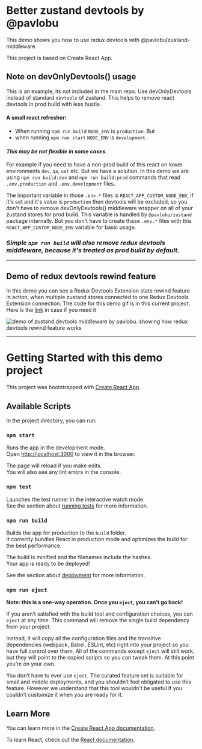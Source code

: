 # Better zustand devtools by @pavlobu

This demo shows you how to use redux devtools with @pavlobu/zustand-middleware.

This project is based on Create React App.

## Note on devOnlyDevtools() usage

This is an example, its not included in the main repo. Use devOnlyDevtools instead 
of standard `devtools` of zustand.
This helps to remove react devtools in prod build with less hustle.

#### A small react refresher:

- When running `npm run build` `NODE_ENV` is `production`. But
- when running `npm run start` `NODE_ENV` is `development`.

#### _This may be not flexible in some cases._

For example if you need to have a non-prod build of this react on lower environments
`dev`, `qa`, `uat` etc.
But we have a solution. In this demo we are using `npm run build:dev` and `npm run build:prod`
commands that read `.env.production` and `.env.development` files.

The important variable in those `.env.*` files is `REACT_APP_CUSTOM_NODE_ENV`, if it's set
and it's value is `production` then devtools will be excluded, so you don't have to remove devOnlyDevtools() middleware wrapper on all of your zustand stores for prod build.
This variable is handled by `@pavlobu/zustand` package internally. But you don't have to create these `.env.*` files
with this `REACT_APP_CUSTOM_NODE_ENV` variable for basic usage.

### _Simple `npm run build` will also remove redux devtools middleware, because it's treated as prod build by default._

---

## Demo of redux devtools rewind feature

In this demo you can see a Redux Devtools Extension state rewind feature in action, when multiple zustand stores connected to one Redux Devtools Extension connection.
The code for this demo gif is in this current project. Here is the [link](https://github.com/pavlobu/zustand/tree/%40pavlobu-zustand-devtools-middleware/examples/dev-env-devtools-many-stores) in case if you need it

![demo of zustand devtools middleware by pavlobu. showing how redux devtools rewind feature works](https://github.com/pavlobu/zustand/blob/e0ffeebebfb825f30c36992f2110f978f4f44c93/examples/dev-env-devtools-many-stores/docs/img/zustand-devtools-rewind.gif)

---

# Getting Started with this demo project

This project was bootstrapped with [Create React App](https://github.com/facebook/create-react-app).

## Available Scripts

In the project directory, you can run:

### `npm start`

Runs the app in the development mode.\
Open [http://localhost:3000](http://localhost:3000) to view it in the browser.

The page will reload if you make edits.\
You will also see any lint errors in the console.

### `npm test`

Launches the test runner in the interactive watch mode.\
See the section about [running tests](https://facebook.github.io/create-react-app/docs/running-tests) for more information.

### `npm run build`

Builds the app for production to the `build` folder.\
It correctly bundles React in production mode and optimizes the build for the best performance.

The build is minified and the filenames include the hashes.\
Your app is ready to be deployed!

See the section about [deployment](https://facebook.github.io/create-react-app/docs/deployment) for more information.

### `npm run eject`

**Note: this is a one-way operation. Once you `eject`, you can’t go back!**

If you aren’t satisfied with the build tool and configuration choices, you can `eject` at any time. This command will remove the single build dependency from your project.

Instead, it will copy all the configuration files and the transitive dependencies (webpack, Babel, ESLint, etc) right into your project so you have full control over them. All of the commands except `eject` will still work, but they will point to the copied scripts so you can tweak them. At this point you’re on your own.

You don’t have to ever use `eject`. The curated feature set is suitable for small and middle deployments, and you shouldn’t feel obligated to use this feature. However we understand that this tool wouldn’t be useful if you couldn’t customize it when you are ready for it.

## Learn More

You can learn more in the [Create React App documentation](https://facebook.github.io/create-react-app/docs/getting-started).

To learn React, check out the [React documentation](https://reactjs.org/).
